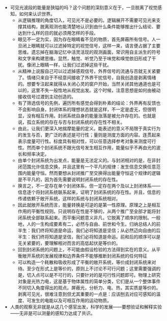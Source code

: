 - 可见光波段的能量是狭隘的吗？这个问题的深刻意义在于，一旦脱离了视觉感知，如何来认识世界。
	- 从逻辑推理的角度切入，可见光不是必要的。逻辑展开不需要可见光来支撑其结构，脱离观测也能清楚地认识到由什么条件能够推出什么结论、要达到什么样的目的就必须用怎样的手段。
	- 眼见不一定为实，因为存在眼睛看不见的物质，首先屏蔽所有信号。人一旦闭上眼睛就可以过滤掉特定的视觉信号，这样一来，语言便占据了主要思维。遗忘掉在脑海记忆中活灵活现的观测画面，常识用自主派生的符号和文字来构建思维。显然，触觉、听觉乃至于味觉和嗅觉依旧形成了干扰。像闭上眼睛一样，让我们过滤掉这些干扰。
	- 从精神上说服自己可以过滤掉感观信号，外界信号的流通与否就无关紧要了。情绪只来自于不经意间接收了外界干扰信号，自我创造是剥离情绪的。想要专注起来就得从关闭心灵的窗户开始，当然关闭其他通道也是可以的，这里不失一般性地从视觉出发。这个时候，注意思想是如何由被动接收信号过渡到主动创造的。
	- 有了筛选信号的先例，遍历所有感觉会得到朴素的结论：外界再有反馈也不会影响自身。封闭体系的理想状态就是这样，不一定是虚无，但很明显，没有相互作用。封闭系统自身的能量涨落是被允许存在的。也就是说，孤立系统的存在与否与封闭系统的存在性不相关。
	- 由此，让我们更深入地揣摩能量的定义。能表述的意义不局限于真实行为的发生与否，更广泛的表述是可行性；量则是测度方面的内容。连贯起来表示度量可行性。标度具有相对性，可以任意选择参考对象来测度可行性。然而单个封闭系统不跟光信号发生相互作用，能量似乎不再由光的波长和频率决定。
	- 由单个封闭系统为出发点，能量是无法定义的。与封闭相对的是，在非封闭范围允许信息交换，并且这里有一个平凡的规律：发生信息交换任意范围内能量守恒。然而要想从封闭推广至交换得出能量守恒这个规律的逻辑是不平凡的，因为首先需要说明封闭系统的存在性。
	- 换言之，不一定存在单个封闭体系，但一定存在两个及以上封闭体系——信息逐个将封闭系统联系起来，证明了封闭系统的存在性。并且，信息的传递依赖于敞开系统，这样的系统与封闭系统相对。
	- 因此就敞开系统而言，能量转换是可逆的是第一性原理。原理之上是相互作用的平衡性规则。只说明存在性是不够的，从两个推广至全部才能将封闭系统全部联系起来。而平衡问题意义非凡，它脱离了顺序的限制。一般地，人的一生构成要素有二，必然与自由、前世和今生。归纳总结人的前半生：我们终将知道是命运，我们必将知道是坚信；从必然迈向自由的后半生：我们终将知道是坚信，我们必将知道是命运。前和后的顺序可以是无关紧要的，要理解相对而言的高低起伏是等价的。
	- 回到封闭系统的问题上，不可能由假设检验的方法得到实在的意义。从平衡敞开系统的发展规律和边界条件不能够推断封闭系统的任何特征
	- 可以构造一个耗散和吸收形成了平衡的敞开系统，等价成封闭系统来对待。至少在形式上是等价的，原则上不讨论不可行问题；这里需要强调的是，切入点可以是不可行的，只要针对的是可行性问题即可。物理上研究对象是光热力电，这是基于物体属性的简单分类，它们是从一个整体事件不同切入角度得出的观点。屏蔽光，分析力、电、热，其实质是等价的。剥离可见光，很难注意到但尤其重要的一点是：应该刨去对应可感知的温度、可发生的电能以及可相互作用的运动物质。
- 人类的观察无非就是从这几个感官出发，科学的发展——要想验证和解释实验——无非是可以测量的感知力达成了共识。